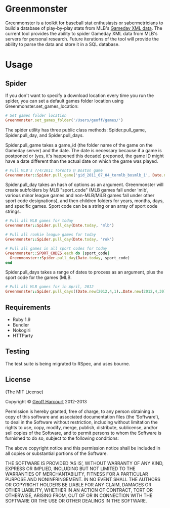 Greenmonster
============

Greenmonster is a toolkit for baseball stat enthusiasts or sabermetricians to build a database of play-by-play stats from MLB's [Gameday XML data](http://gd.mlb.com/components/game/). The current tool provides the ability to spider Gameday XML data from MLB's servers for personal research. Future iterations of the tool will provide the ability to parse the data and store it in a SQL database.

Usage
=====

Spider
------

If you don't want to specify a download location every time you run the spider, you can set a default games folder location using Greenmonster.set_games_location:

```ruby
# Set games folder location
Greenmonster.set_games_folder('/Users/geoff/games/')
```

The spider utility has three public class methods: Spider.pull_game, Spider.pull_day, and Spider.pull_days.

Spider.pull_game takes a game_id (the folder name of the game on the Gameday server) and the date. The date is necessary because if a game is postponed or (yes, it's happened this decade) preponed, the game ID might have a date different than the actual date on which the game was played.

```ruby
# Pull MLB's 7/4/2011 Toronto @ Boston game
Greenmonster::Spider.pull_game('gid_2011_07_04_tormlb_bosmlb_1', Date.new(2011,7,4))
```

Spider.pull_day takes an hash of options as an argument. Greenmonster will create subfolders by MLB "sport_code" (MLB games fall under 'mlb', various minor league games and non-MLB/MiLB games fall under other sport code designations), and then children folders for years, months, days, and specific games. Sport code can be a string or an array of sport code strings.

```ruby
# Pull all MLB games for today
Greenmonster::Spider.pull_day(Date.today, 'mlb')

# Pull all rookie league games for today
Greenmonster::Spider.pull_day(Date.today, 'rok')

# Pull all games in all sport codes for today
Greenmonster::SPORT_CODES.each do |sport_code|
  Greenmonster::Spider.pull_day(Date.today, sport_code)
end
```



Spider.pull_days takes a range of dates to process as an argument, plus the sport code for the games (MLB.

```ruby
# Pull all MLB games for in April, 2012
Greenmonster::Spider.pull_days((Date.new(2012,4,1)..Date.new(2012,4,30)), 'mlb')
```	



Requirements
------------
- Ruby 1.9
- Bundler
- Nokogiri
- HTTParty

Testing
-------

The test suite is being migrated to RSpec, and uses bourne.


License
-------
(The MIT License)

Copyright &copy; [Geoff Harcourt](http://github.com/geoffharcourt) 2012-2013

Permission is hereby granted, free of charge, to any person obtaining a copy of this software and associated documentation files (the ‘Software’), to deal in the Software without restriction, including without limitation the rights to use, copy, modify, merge, publish, distribute, sublicense, and/or sell copies of the Software, and to permit persons to whom the Software is furnished to do so, subject to the following conditions:

The above copyright notice and this permission notice shall be included in all copies or substantial portions of the Software.

THE SOFTWARE IS PROVIDED ‘AS IS’, WITHOUT WARRANTY OF ANY KIND, EXPRESS OR IMPLIED, INCLUDING BUT NOT LIMITED TO THE WARRANTIES OF MERCHANTABILITY, FITNESS FOR A PARTICULAR PURPOSE AND NONINFRINGEMENT. IN NO EVENT SHALL THE AUTHORS OR COPYRIGHT HOLDERS BE LIABLE FOR ANY CLAIM, DAMAGES OR OTHER LIABILITY, WHETHER IN AN ACTION OF CONTRACT, TORT OR OTHERWISE, ARISING FROM, OUT OF OR IN CONNECTION WITH THE SOFTWARE OR THE USE OR OTHER DEALINGS IN THE SOFTWARE.
